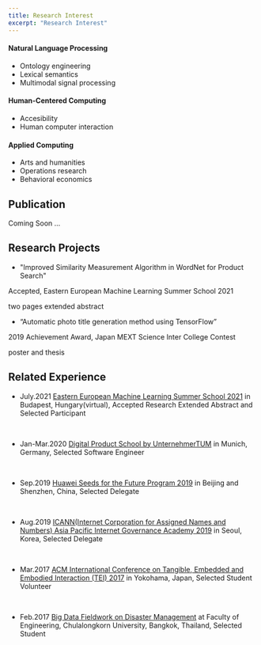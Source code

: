 ```yaml
---
title: Research Interest
excerpt: "Research Interest"
---
```


#### Natural Language Processing
* Ontology engineering
* Lexical semantics
* Multimodal signal processing

#### Human-Centered Computing 
* Accesibility
* Human computer interaction

#### Applied Computing
* Arts and humanities
* Operations research
* Behavioral economics

## Publication
Coming Soon ...

## Research Projects
* "Improved Similarity Measurement Algorithm in WordNet for Product Search"

Accepted, Eastern European Machine Learning Summer School 2021 

two pages extended abstract

* “Automatic photo title generation method using TensorFlow”

2019 Achievement Award, Japan MEXT Science Inter College Contest

poster and thesis

## Related Experience
* July.2021 [Eastern European Machine Learning Summer School 2021](https://www.eeml.eu/home) in Budapest, Hungary(virtual), Accepted Research Extended Abstract and Selected Participant 

<br>

* Jan-Mar.2020 [Digital Product School by UnternehmerTUM](https://digitalproductschool.io/) in Munich, Germany, Selected Software Engineer

<br>

* Sep.2019 [Huawei Seeds for the Future Program 2019](https://www.huawei.com/minisite/seeds-for-the-future/index.html) in Beijing and Shenzhen, China, Selected Delegate

<br>

* Aug.2019 [ICANN(Internet Corporation for Assigned Names and Numbers) Asia Pacific Internet Governance Academy 2019](https://www.icann.org/en/announcements/details/apply-now-the-asia-pacific-internet-governance-academy-2019-14-5-2019-en) in Seoul, Korea, Selected Delegate	 

<br>
       
* Mar.2017 [ACM International Conference on Tangible, Embedded and Embodied Interaction (TEI) 2017](https://tei.acm.org/2017/) in Yokohama, Japan, Selected Student Volunteer	

<br>

* Feb.2017 [Big Data Fieldwork on Disaster Management](https://www.eba-consortium.asia/?p=2998) at Faculty of Engineering, Chulalongkorn University, Bangkok, Thailand, Selected Student
